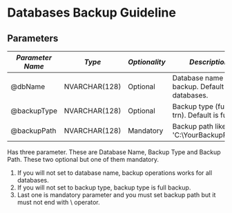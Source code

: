 # Databases Backup Guideline

## Parameters
|***Parameter Name***|***Type***|***Optionality***|***Description***|
|------|------|-----|-----|
|@dbName|NVARCHAR(128)|Optional|Database name to backup. Default is all databases.|
|@backupType|NVARCHAR(128)|Optional|Backup type (full, diff, trn). Default is full.|
|@backupPath|NVARCHAR(128)|Mandatory|Backup path like this: 'C:\YourBackupFolder'|

Has three parameter. These are Database Name, Backup Type and Backup Path. These two optional but one of them mandatory.
1. If you will not set to database name, backup operations works for all databases.
2. If you will not set to backup type, backup type is full backup.
3. Last one is mandatory parameter and you must set backup path but it must not end with \ operator.
